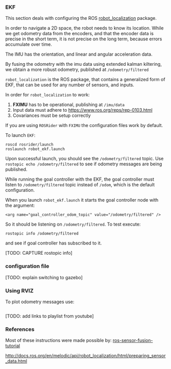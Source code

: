 ### EKF

This section deals with configuring the ROS [robot_localization](http://wiki.ros.org/robot_localization) package.

In order to navigate a 2D space, the robot needs to know its location. While we get odometry data from the encoders, and that the encoder data is precise in the short term, it is not precise on the long term, because errors accumulate over time.

The IMU has the orientation, and linear and angular acceleration data.

By fusing the odometry with the imu data using extended kalman kiltering, we obtain a more robust odometry, published at `/odometry/filtered`

`robot_localization` is the ROS package, that contains a generalized form of EKF, that can be used for any number of sensors, and inputs.


In order for `robot_localization` to work:

1. **FXIMU** has to be operational, publishing at `/imu/data`
2. Input data must adhere to https://www.ros.org/reps/rep-0103.html
3. Covariances must be setup correctly

If you are using `ROSRider` with `FXIMU` the configuration files work by default.

To launch `EKF`:

```console
roscd rosrider/launch
roslaunch robot_ekf.launch
```

Upon successful launch, you should see the `/odometry/filtered` topic. Use `rostopic echo /odometry/filtered` to see if odometry messages are being published.

While running the goal controller with the EKF, the goal controller must listen to `/odometry/filtered` topic instead of `/odom`, which is the default configuration.

When you launch `robot_ekf.launch` it starts the goal controller node with the argument:

```console
<arg name="goal_controller_odom_topic" value="/odometry/filtered" />
````

So it should be listening on `/odometry/filtered`. To test execute:

```console
rostopic info /odometry/filtered
```

and see if goal controller has subscribed to it.

[TODO: CAPTURE rostopic info]

### configuration file

[TODO: explain switching to gazebo]

### Using RVIZ

To plot odometry messages use:

```console

```

[TODO: add links to playlist from youtube]

### References

Most of these instructions were made possible by: [ros-sensor-fusion-tutorial](https://github.com/methylDragon/ros-sensor-fusion-tutorial/blob/master/01%20-%20ROS%20and%20Sensor%20Fusion%20Tutorial.md)

http://docs.ros.org/en/melodic/api/robot_localization/html/preparing_sensor_data.html